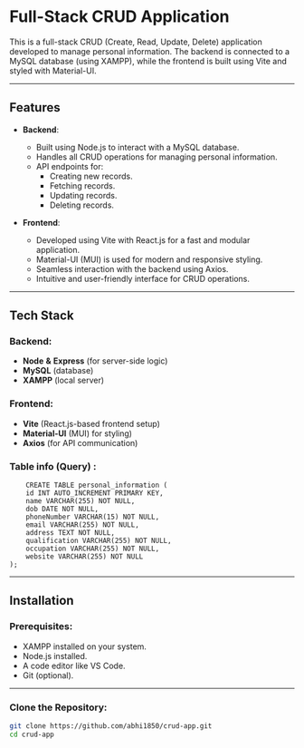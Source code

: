 # Full-Stack CRUD Application

This is a full-stack CRUD (Create, Read, Update, Delete) application developed to manage personal information. The backend is connected to a MySQL database (using XAMPP), while the frontend is built using Vite and styled with Material-UI.

---

## Features

- **Backend**:

  - Built using Node.js to interact with a MySQL database.
  - Handles all CRUD operations for managing personal information.
  - API endpoints for:
    - Creating new records.
    - Fetching records.
    - Updating records.
    - Deleting records.

- **Frontend**:
  - Developed using Vite with React.js for a fast and modular application.
  - Material-UI (MUI) is used for modern and responsive styling.
  - Seamless interaction with the backend using Axios.
  - Intuitive and user-friendly interface for CRUD operations.

---

## Tech Stack

### Backend:

- **Node** **&** **Express** (for server-side logic)
- **MySQL** (database)
- **XAMPP** (local server)

### Frontend:

- **Vite** (React.js-based frontend setup)
- **Material-UI** (MUI) for styling)
- **Axios** (for API communication)

### Table info (Query) :

```
    CREATE TABLE personal_information (
    id INT AUTO_INCREMENT PRIMARY KEY,
    name VARCHAR(255) NOT NULL,
    dob DATE NOT NULL,
    phoneNumber VARCHAR(15) NOT NULL,
    email VARCHAR(255) NOT NULL,
    address TEXT NOT NULL,
    qualification VARCHAR(255) NOT NULL,
    occupation VARCHAR(255) NOT NULL,
    website VARCHAR(255) NOT NULL
);

```

---

## Installation

### Prerequisites:

- XAMPP installed on your system.
- Node.js installed.
- A code editor like VS Code.
- Git (optional).

---

### Clone the Repository:

```bash
git clone https://github.com/abhi1850/crud-app.git
cd crud-app
```
